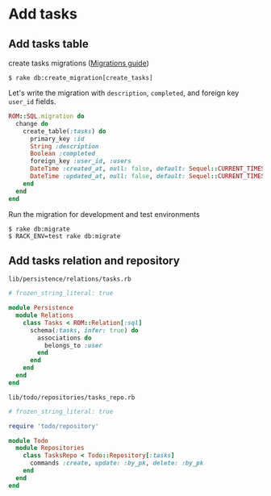 # Add tasks

## Add tasks table

create tasks migrations (<a href="http://sequel.jeremyevans.net/rdoc/files/doc/schema_modification_rdoc.html" target="_blank">Migrations guide</a>)
```
$ rake db:create_migration[create_tasks]
```

Let's write the migration with `description`, `completed`, and foreign key `user_id` fields.

```ruby
ROM::SQL.migration do
  change do
    create_table(:tasks) do
      primary_key :id
      String :description
      Boolean :completed
      foreign_key :user_id, :users
      DateTime :created_at, null: false, default: Sequel::CURRENT_TIMESTAMP
      DateTime :updated_at, null: false, default: Sequel::CURRENT_TIMESTAMP
    end
  end
end
```
Run the migration for development and test environments
```
$ rake db:migrate
$ RACK_ENV=test rake db:migrate
```

## Add tasks relation and repository

`lib/persistence/relations/tasks.rb`
```ruby
# frozen_string_literal: true

module Persistence
  module Relations
    class Tasks < ROM::Relation[:sql]
      schema(:tasks, infer: true) do
        associations do
          belongs_to :user
        end
      end
    end
  end
end
```

`lib/todo/repositories/tasks_repo.rb`
```ruby
# frozen_string_literal: true

require 'todo/repository'

module Todo
  module Repositories
    class TasksRepo < Todo::Repository[:tasks]
      commands :create, update: :by_pk, delete: :by_pk
    end
  end
end
```